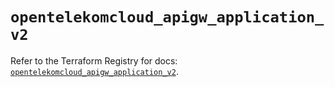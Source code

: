 # `opentelekomcloud_apigw_application_v2`

Refer to the Terraform Registry for docs: [`opentelekomcloud_apigw_application_v2`](https://registry.terraform.io/providers/opentelekomcloud/opentelekomcloud/1.36.42/docs/resources/apigw_application_v2).
